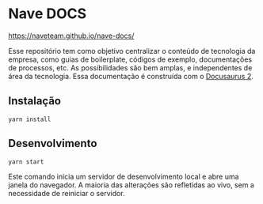# Nave DOCS

https://naveteam.github.io/nave-docs/

Esse repositório tem como objetivo centralizar o conteúdo de tecnologia da empresa, como guias de boilerplate, códigos de exemplo, documentações de processos, etc. As possibilidades são bem amplas, e independentes de área da tecnologia. Essa documentação é construída com o [Docusaurus 2](https://docusaurus.io/).

## Instalação

```shell
yarn install
```

## Desenvolvimento

```shell
yarn start
```

Este comando inicia um servidor de desenvolvimento local e abre uma janela do navegador. A maioria das alterações são refletidas ao vivo, sem a necessidade de reiniciar o servidor.
